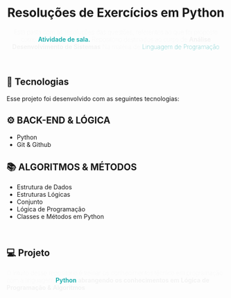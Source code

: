 <h1 align="center">Resoluções de Exercícios em Python </h1>

<p align="center" style="font-weight: 100; color: #F2F2F2">Está pasta com as resoluções das questões, referentes ao que foi proposto como <span style="color: #1AA; font-weight: 600">Atividade de sala.</span>
Repositório destinados ao curso de <strong style="font-weight: 600">Análise Desenvolvimento de Sistemas</strong> <span>Na matéria de <span style="color: #1AA;">Linguagem de Programação</span></span></p>

<br>

## 🚀 Tecnologias

Esse projeto foi desenvolvido com as seguintes tecnologias:

## ⚙ BACK-END & LÓGICA 
- Python 
- Git & Github

## 📚 ALGORITMOS & MÉTODOS
- Estrutura de Dados
- Estruturas Lógicas
- Conjunto 
- Lógica de Programação
- Classes e Métodos em Python

<br>

## 💻 Projeto

<p style="font-weight: 100; color: #F2F2F2">O intuito desse repositório é treinar os conhecimentos técnico em programação com a linguagem <strongf style="font-weight: 600"><span style="color: #1AA;">Python</span></span> abrangendo os conhecimentos em <strong style="color: #F2F2F2; font-weight: 600">Lógica de Programação & Algoritmos</strong></p>
